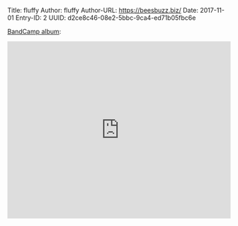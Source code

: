 Title: fluffy
Author: fluffy
Author-URL: https://beesbuzz.biz/
Date: 2017-11-01
Entry-ID: 2
UUID: d2ce8c46-08e2-5bbc-9ca4-ed71b05fbc6e

[BandCamp album](https://sockpuppet.bandcamp.com/album/novembeat-2017):

<iframe style="border: 0; width: 100%; height: 400px;" src="https://bandcamp.com/EmbeddedPlayer/album=1413796988/size=large/bgcol=ffffff/linkcol=0687f5/artwork=small/transparent=true/" seamless><a href="http://music.sockpuppet.us/album/novembeat-2017">Novembeat 2017 by Sockpuppet</a></iframe>
